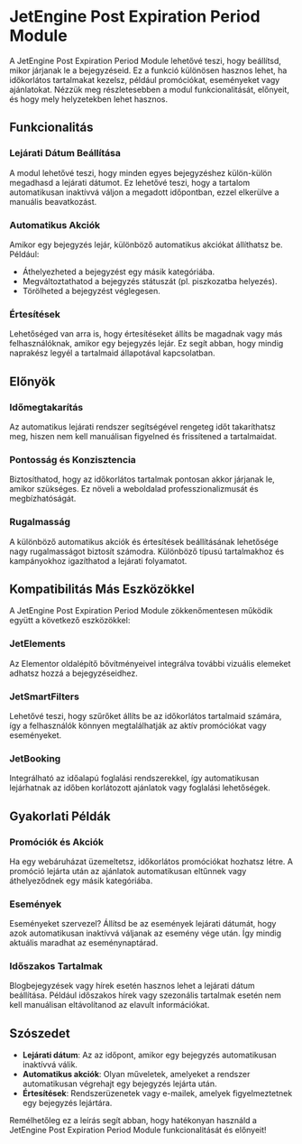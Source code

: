 # JetEngine Post Expiration Period Module

A JetEngine Post Expiration Period Module lehetővé teszi, hogy beállítsd, mikor járjanak le a bejegyzéseid. Ez a funkció különösen hasznos lehet, ha időkorlátos tartalmakat kezelsz, például promóciókat, eseményeket vagy ajánlatokat. Nézzük meg részletesebben a modul funkcionalitását, előnyeit, és hogy mely helyzetekben lehet hasznos.

## Funkcionalitás

### Lejárati Dátum Beállítása
A modul lehetővé teszi, hogy minden egyes bejegyzéshez külön-külön megadhasd a lejárati dátumot. Ez lehetővé teszi, hogy a tartalom automatikusan inaktívvá váljon a megadott időpontban, ezzel elkerülve a manuális beavatkozást.

### Automatikus Akciók
Amikor egy bejegyzés lejár, különböző automatikus akciókat állíthatsz be. Például:
- Áthelyezheted a bejegyzést egy másik kategóriába.
- Megváltoztathatod a bejegyzés státuszát (pl. piszkozatba helyezés).
- Törölheted a bejegyzést véglegesen.

### Értesítések
Lehetőséged van arra is, hogy értesítéseket állíts be magadnak vagy más felhasználóknak, amikor egy bejegyzés lejár. Ez segít abban, hogy mindig naprakész legyél a tartalmaid állapotával kapcsolatban.

## Előnyök

### Időmegtakarítás
Az automatikus lejárati rendszer segítségével rengeteg időt takaríthatsz meg, hiszen nem kell manuálisan figyelned és frissítened a tartalmaidat.

### Pontosság és Konzisztencia
Biztosíthatod, hogy az időkorlátos tartalmak pontosan akkor járjanak le, amikor szükséges. Ez növeli a weboldalad professzionalizmusát és megbízhatóságát.

### Rugalmasság
A különböző automatikus akciók és értesítések beállításának lehetősége nagy rugalmasságot biztosít számodra. Különböző típusú tartalmakhoz és kampányokhoz igazíthatod a lejárati folyamatot.

## Kompatibilitás Más Eszközökkel

A JetEngine Post Expiration Period Module zökkenőmentesen működik együtt a következő eszközökkel:

### JetElements
Az Elementor oldalépítő bővítményeivel integrálva további vizuális elemeket adhatsz hozzá a bejegyzéseidhez.

### JetSmartFilters
Lehetővé teszi, hogy szűrőket állíts be az időkorlátos tartalmaid számára, így a felhasználók könnyen megtalálhatják az aktív promóciókat vagy eseményeket.

### JetBooking
Integrálható az időalapú foglalási rendszerekkel, így automatikusan lejárhatnak az időben korlátozott ajánlatok vagy foglalási lehetőségek.

## Gyakorlati Példák

### Promóciók és Akciók
Ha egy webáruházat üzemeltetsz, időkorlátos promóciókat hozhatsz létre. A promóció lejárta után az ajánlatok automatikusan eltűnnek vagy áthelyeződnek egy másik kategóriába.

### Események
Eseményeket szervezel? Állítsd be az események lejárati dátumát, hogy azok automatikusan inaktívvá váljanak az esemény vége után. Így mindig aktuális maradhat az eseménynaptárad.

### Időszakos Tartalmak
Blogbejegyzések vagy hírek esetén hasznos lehet a lejárati dátum beállítása. Például időszakos hírek vagy szezonális tartalmak esetén nem kell manuálisan eltávolítanod az elavult információkat.

## Szószedet

- **Lejárati dátum**: Az az időpont, amikor egy bejegyzés automatikusan inaktívvá válik.
- **Automatikus akciók**: Olyan műveletek, amelyeket a rendszer automatikusan végrehajt egy bejegyzés lejárta után.
- **Értesítések**: Rendszerüzenetek vagy e-mailek, amelyek figyelmeztetnek egy bejegyzés lejártára.

Remélhetőleg ez a leírás segít abban, hogy hatékonyan használd a JetEngine Post Expiration Period Module funkcionalitását és előnyeit!